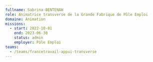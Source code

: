 ```yaml
---
fullname: Sabrina BENTENAH
role: Animatrice transverse de la Grande Fabrique de Pôle Emploi
domaine: Animation
missions:
  - start: 2022-10-01
    end: 2023-06-30
    status: admin
    employer: Pôle Emploi
teams:
  - /teams/francetravail-appui-transverse
---
```

